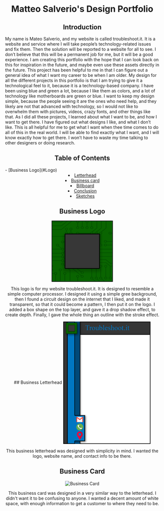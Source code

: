 <style>
	h1 { text-align: center}
	h2 { text-align: center}
	li { text-align: center}
</style>

<h1>Matteo Salverio's Design Portfolio</h1>
<h2>Introduction</h2>
<p>My name is Mateo Salverio, and my website is called troubleshoot.it. It is a website and service where I will take people’s technology-related issues and fix them. Then the solution will be reported to a website for all to see. I don’t believe that this will be a permanent job for me, but it will be a good experience.
	I am creating this portfolio with the hope that I can look back on this for inspiration in the future, and maybe even use these assets directly in the future. This project has been helpful to me in that I can figure out a general idea of what I want my career to be when I am older.
	My design for all the different projects in this portfolio is that I am trying to give it a technological feel to it, because it is a technology-based company. I have been using blue and green a lot, because I like them as colors, and a lot of technology like motherboards are green or blue. I want to keep my design simple, because the people seeing it are the ones who need help, and they likely are not that advanced with technology, so I would not like to overwhelm them with pictures, videos, crazy fonts, and other things like that.
	As I did all these projects, I learned about what I want to be, and how I want to get there. I have figured out what designs I like, and what I don’t like. This is all helpful for me to get what I want when thee time comes to do all of this in the real world. I will be able to find exactly what I want, and I will know exactly how to get there. I won’t have to waste my time talking to other designers or doing research.
</p>

<h2>Table of Contents</h2>
- [Business Logo](#Logo)
	<li><a href= "#letterhead">Letterhead</a>
		<li><a href= "">Business card</a>
			<li><a href= "">Billboard</a>
				<li><a href= "">Conclusion</a>
					<li><a href= "">Sketches</a>
						
<!-- toc -->

## Business Logo
<img src="https://github.com/MatteoSalverio/DesignPortfolio/blob/gh-pages/photos/Logo.png?raw=true" width="200" height="200" align="center" alt="Business Logo">
<p>This logo is for my website troubleshoot.it. It is designed to resemble a simple computer processor. I designed it using a simple gree background, then I found a circuit design on the internet that I liked, and made it transparent, so that it could become a pattern, I then put it on the logo. I added a box shape on the top layer, and gave it a drop shadow effect, to create depth. Finally, I gave the whole thing an outline with the stroke effect.</p>
## Business Letterhead
<img src="https://github.com/MatteoSalverio/DesignPortfolio/blob/gh-pages/photos/Letterhead.png?raw=true" height="400" align="center" alt="Business Letterhead">
<p>This business letterhead was designed with simplicity in mind. I wanted the logo, website name, and contact info to be there.</p>

## Business Card
<img src="" width="350" align="center" alt="Business Card">
<p>This business card was designed in a very similar way to the letterhead. I didn't want it to be confusing to anyone. I wanted a decent amount of white space, with enough information to get a customer to where they need to be.</p>
